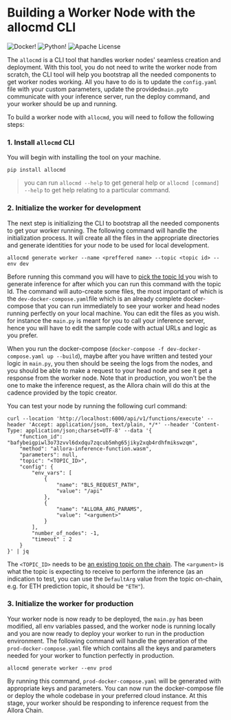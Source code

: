 # Building a Worker Node with the allocmd CLI
![Docker!](https://img.shields.io/badge/Docker-2CA5E0?style=for-the-badge&logo=docker&logoColor=white)
![Python!](https://img.shields.io/badge/Python-FFD43B?style=for-the-badge&logo=python&logoColor=blue)
![Apache License](https://img.shields.io/badge/Apache%20License-D22128?style=for-the-badge&logo=Apache&logoColor=white)

The `allocmd` is a CLI tool that handles worker nodes' seamless creation and deployment. With this tool, you do not need to write the worker node from scratch, the CLI tool will help you bootstrap all the needed components to get worker nodes working. All you have to do is to update the `config.yaml` file with your custom parameters, update the provided`main.py`to communicate with your inference server, run the deploy command, and your worker should be up and running.

To build a worker node with `allocmd`, you will need to follow the following steps:

### 1. Install `allocmd` CLI

You will begin with installing the tool on your machine. 

```shell
pip install allocmd
```

> you can run `allocmd --help` to get general help or `allocmd [command] --help` to get help relating to a particular command.

### 2. Initialize the worker for development

The next step is initializing the CLI to bootstrap all the needed components to get your worker running. The following command will handle the initialization process. It will create all the files in the appropriate directories and generate identities for your node to be used for local development.

```shell
allocmd generate worker --name <preffered name> --topic <topic id> --env dev
```

Before running this command you will have to [pick the topic Id ](https://docs.allora.network/docs/existing-allora-appchain-topics)you wish to generate inference for after which you can run this command with the topic Id. The command will auto-create some files, the most important of which is the `dev-docker-compose.yaml`file which is an already complete docker-compose that you can run immediately to see your worker and head nodes running perfectly on your local machine. You can edit the files as you wish. for instance the `main.py` is meant for you to call your inference server, hence you will have to edit the sample code with actual URLs and logic as you prefer.

When you run the docker-compose (`docker-compose -f dev-docker-compose.yaml up --build`), maybe after you have written and tested your logic in `main.py`, you then should be seeing the logs from the nodes, and you should be able to make a request to your head node and see it get a response from the worker node. Note that in production, you won't be the one to make the inference request, as the Allora chain will do this at the cadence provided by the topic creator.

You can test your node by running the following curl command:

```
curl --location 'http://localhost:6000/api/v1/functions/execute' --header 'Accept: application/json, text/plain, */*' --header 'Content-Type: application/json;charset=UTF-8' --data '{
    "function_id": "bafybeigpiwl3o73zvvl6dxdqu7zqcub5mhg65jiky2xqb4rdhfmikswzqm",
    "method": "allora-inference-function.wasm",
    "parameters": null,
    "topic": "<TOPIC_ID>",
    "config": {
        "env_vars": [
            {                              
                "name": "BLS_REQUEST_PATH",
                "value": "/api"
            },
            {                              
                "name": "ALLORA_ARG_PARAMS",
                "value": "<argument>"
            }
        ],
        "number_of_nodes": -1,
        "timeout" : 2
    }
}' | jq
```

The `<TOPIC_ID>` needs to be [an existing topic on the chain](https://docs.allora.network/docs/existing-allora-appchain-topics). The `<argument>` is what the topic is expecting to receive to perform the inference (as an indication to test, you can use the `DefaultArg`  value from the topic on-chain, e.g. for ETH prediction topic, it should be `"ETH"`).

### 3. Initialize the worker for production

Your worker node is now ready to be deployed, the `main.py` has been modified, all env variables passed, and the worker node is running locally and you are now ready to deploy your worker to run in the production environment. The following command will handle the generation of the `prod-docker-compose.yaml` file which contains all the keys and parameters needed for your worker to function perfectly in production.

```shell
allocmd generate worker --env prod
```

By running this command, `prod-docker-compose.yaml` will be generated with appropriate keys and parameters. You can now run the docker-compose file or deploy the whole codebase in your preferred cloud instance. At this stage, your worker should be responding to inference request from the Allora Chain.
